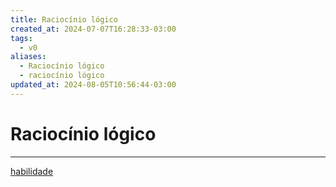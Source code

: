 ```yaml
---
title: Raciocínio lógico
created_at: 2024-07-07T16:28:33-03:00
tags:
  - v0
aliases:
  - Raciocínio lógico
  - raciocínio lógico
updated_at: 2024-08-05T10:56:44-03:00
---
```

# Raciocínio lógico
----
[habilidade](../../../../sementes/2024/07/2024-07-07-Habilidade.md)
